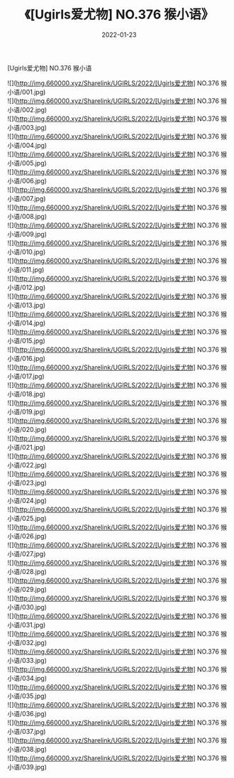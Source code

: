 ﻿---
layout: post
title:  《[Ugirls爱尤物] NO.376 猴小语》
date:   2022-01-23
img: http://img.660000.xyz/Sharelink/UGIRLS/2022/[Ugirls爱尤物] NO.376 猴小语/000.jpg
categories: [美女, 清纯, 唯美]
---

[Ugirls爱尤物] NO.376 猴小语

 ![](http://img.660000.xyz/Sharelink/UGIRLS/2022/[Ugirls爱尤物] NO.376 猴小语/001.jpg) <br>![](http://img.660000.xyz/Sharelink/UGIRLS/2022/[Ugirls爱尤物] NO.376 猴小语/002.jpg) <br>![](http://img.660000.xyz/Sharelink/UGIRLS/2022/[Ugirls爱尤物] NO.376 猴小语/003.jpg) <br>![](http://img.660000.xyz/Sharelink/UGIRLS/2022/[Ugirls爱尤物] NO.376 猴小语/004.jpg) <br>![](http://img.660000.xyz/Sharelink/UGIRLS/2022/[Ugirls爱尤物] NO.376 猴小语/005.jpg) <br>![](http://img.660000.xyz/Sharelink/UGIRLS/2022/[Ugirls爱尤物] NO.376 猴小语/006.jpg) <br>![](http://img.660000.xyz/Sharelink/UGIRLS/2022/[Ugirls爱尤物] NO.376 猴小语/007.jpg) <br>![](http://img.660000.xyz/Sharelink/UGIRLS/2022/[Ugirls爱尤物] NO.376 猴小语/008.jpg) <br>![](http://img.660000.xyz/Sharelink/UGIRLS/2022/[Ugirls爱尤物] NO.376 猴小语/009.jpg) <br>![](http://img.660000.xyz/Sharelink/UGIRLS/2022/[Ugirls爱尤物] NO.376 猴小语/010.jpg) <br>![](http://img.660000.xyz/Sharelink/UGIRLS/2022/[Ugirls爱尤物] NO.376 猴小语/011.jpg) <br>![](http://img.660000.xyz/Sharelink/UGIRLS/2022/[Ugirls爱尤物] NO.376 猴小语/012.jpg) <br>![](http://img.660000.xyz/Sharelink/UGIRLS/2022/[Ugirls爱尤物] NO.376 猴小语/013.jpg) <br>![](http://img.660000.xyz/Sharelink/UGIRLS/2022/[Ugirls爱尤物] NO.376 猴小语/014.jpg) <br>![](http://img.660000.xyz/Sharelink/UGIRLS/2022/[Ugirls爱尤物] NO.376 猴小语/015.jpg) <br>![](http://img.660000.xyz/Sharelink/UGIRLS/2022/[Ugirls爱尤物] NO.376 猴小语/016.jpg) <br>![](http://img.660000.xyz/Sharelink/UGIRLS/2022/[Ugirls爱尤物] NO.376 猴小语/017.jpg) <br>![](http://img.660000.xyz/Sharelink/UGIRLS/2022/[Ugirls爱尤物] NO.376 猴小语/018.jpg) <br>![](http://img.660000.xyz/Sharelink/UGIRLS/2022/[Ugirls爱尤物] NO.376 猴小语/019.jpg) <br>![](http://img.660000.xyz/Sharelink/UGIRLS/2022/[Ugirls爱尤物] NO.376 猴小语/020.jpg) <br>![](http://img.660000.xyz/Sharelink/UGIRLS/2022/[Ugirls爱尤物] NO.376 猴小语/021.jpg) <br>![](http://img.660000.xyz/Sharelink/UGIRLS/2022/[Ugirls爱尤物] NO.376 猴小语/022.jpg) <br>![](http://img.660000.xyz/Sharelink/UGIRLS/2022/[Ugirls爱尤物] NO.376 猴小语/023.jpg) <br>![](http://img.660000.xyz/Sharelink/UGIRLS/2022/[Ugirls爱尤物] NO.376 猴小语/024.jpg) <br>![](http://img.660000.xyz/Sharelink/UGIRLS/2022/[Ugirls爱尤物] NO.376 猴小语/025.jpg) <br>![](http://img.660000.xyz/Sharelink/UGIRLS/2022/[Ugirls爱尤物] NO.376 猴小语/026.jpg) <br>![](http://img.660000.xyz/Sharelink/UGIRLS/2022/[Ugirls爱尤物] NO.376 猴小语/027.jpg) <br>![](http://img.660000.xyz/Sharelink/UGIRLS/2022/[Ugirls爱尤物] NO.376 猴小语/028.jpg) <br>![](http://img.660000.xyz/Sharelink/UGIRLS/2022/[Ugirls爱尤物] NO.376 猴小语/029.jpg) <br>![](http://img.660000.xyz/Sharelink/UGIRLS/2022/[Ugirls爱尤物] NO.376 猴小语/030.jpg) <br>![](http://img.660000.xyz/Sharelink/UGIRLS/2022/[Ugirls爱尤物] NO.376 猴小语/031.jpg) <br>![](http://img.660000.xyz/Sharelink/UGIRLS/2022/[Ugirls爱尤物] NO.376 猴小语/032.jpg) <br>![](http://img.660000.xyz/Sharelink/UGIRLS/2022/[Ugirls爱尤物] NO.376 猴小语/033.jpg) <br>![](http://img.660000.xyz/Sharelink/UGIRLS/2022/[Ugirls爱尤物] NO.376 猴小语/034.jpg) <br>![](http://img.660000.xyz/Sharelink/UGIRLS/2022/[Ugirls爱尤物] NO.376 猴小语/035.jpg) <br>![](http://img.660000.xyz/Sharelink/UGIRLS/2022/[Ugirls爱尤物] NO.376 猴小语/036.jpg) <br>![](http://img.660000.xyz/Sharelink/UGIRLS/2022/[Ugirls爱尤物] NO.376 猴小语/037.jpg) <br>![](http://img.660000.xyz/Sharelink/UGIRLS/2022/[Ugirls爱尤物] NO.376 猴小语/038.jpg) <br>![](http://img.660000.xyz/Sharelink/UGIRLS/2022/[Ugirls爱尤物] NO.376 猴小语/039.jpg) <br>